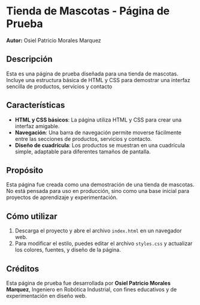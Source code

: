 # Tienda de Mascotas - Página de Prueba

**Autor:** Osiel Patricio Morales Marquez  

## Descripción

Esta es una página de prueba diseñada para una tienda de mascotas. Incluye una estructura básica de HTML y CSS para demostrar una interfaz sencilla de productos, servicios y contacto

## Características

- **HTML y CSS básicos**: La página utiliza HTML y CSS para crear una interfaz amigable.
- **Navegación**: Una barra de navegación permite moverse fácilmente entre las secciones de productos, servicios y contacto.
- **Diseño de cuadrícula**: Los productos se muestran en una cuadrícula simple, adaptable para diferentes tamaños de pantalla.

## Propósito

Esta página fue creada como una demostración de una tienda de mascotas. No está pensada para uso en producción, sino como una base inicial para proyectos de aprendizaje y experimentación.

## Cómo utilizar

1. Descarga el proyecto y abre el archivo `index.html` en un navegador web.
2. Para modificar el estilo, puedes editar el archivo `styles.css` y actualizar los colores, fuentes, y diseño de la página.

## Créditos

Esta página de prueba fue desarrollada por **Osiel Patricio Morales Marquez**, Ingeniero en Robótica Industrial, con fines educativos y de experimentación en diseño web.
